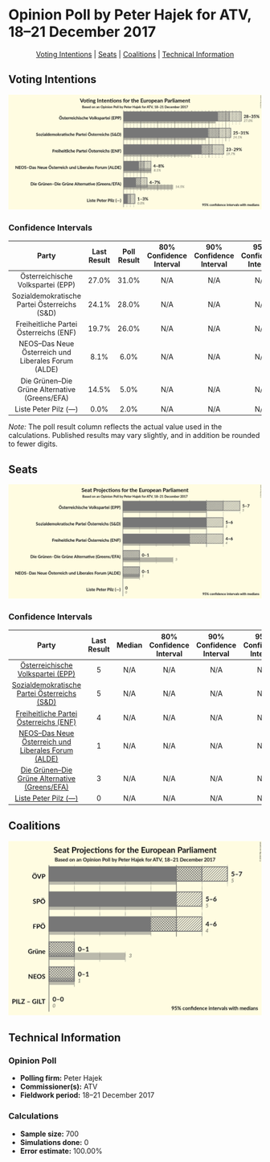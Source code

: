 # Opinion Poll by Peter Hajek for ATV, 18–21 December 2017

<p align="center"><a href="#voting-intentions">Voting Intentions</a> | <a href="#seats">Seats</a> | <a href="#coalitions">Coalitions</a> | <a href="#technical-information">Technical Information</a></p>

## Voting Intentions

![Graph with voting intentions not yet produced](2017-12-21-PeterHajek.png "Voting Intentions")

### Confidence Intervals

| Party | Last Result | Poll Result | 80% Confidence Interval | 90% Confidence Interval | 95% Confidence Interval | 99% Confidence Interval |
|:-----:|:-----------:|:-----------:|:-----------------------:|:-----------------------:|:-----------------------:|:-----------------------:|
| Österreichische Volkspartei (EPP) | 27.0% | 31.0% | N/A |N/A |N/A |N/A |
| Sozialdemokratische Partei Österreichs (S&D) | 24.1% | 28.0% | N/A |N/A |N/A |N/A |
| Freiheitliche Partei Österreichs (ENF) | 19.7% | 26.0% | N/A |N/A |N/A |N/A |
| NEOS–Das Neue Österreich und Liberales Forum (ALDE) | 8.1% | 6.0% | N/A |N/A |N/A |N/A |
| Die Grünen–Die Grüne Alternative (Greens/EFA) | 14.5% | 5.0% | N/A |N/A |N/A |N/A |
| Liste Peter Pilz (—) | 0.0% | 2.0% | N/A |N/A |N/A |N/A |

*Note:* The poll result column reflects the actual value used in the calculations. Published results may vary slightly, and in addition be rounded to fewer digits.

## Seats

![Graph with seats not yet produced](2017-12-21-PeterHajek-seats.png "Seats")

### Confidence Intervals

| Party | Last Result | Median | 80% Confidence Interval | 90% Confidence Interval | 95% Confidence Interval | 99% Confidence Interval |
|:-----:|:-----------:|:------:|:-----------------------:|:-----------------------:|:-----------------------:|:-----------------------:|
| <a href="#Österreichische-volkspartei-(epp)">Österreichische Volkspartei (EPP)</a> | 5 | N/A | N/A |N/A |N/A |N/A |
| <a href="#sozialdemokratische-partei-Österreichs-(s&d)">Sozialdemokratische Partei Österreichs (S&D)</a> | 5 | N/A | N/A |N/A |N/A |N/A |
| <a href="#freiheitliche-partei-Österreichs-(enf)">Freiheitliche Partei Österreichs (ENF)</a> | 4 | N/A | N/A |N/A |N/A |N/A |
| <a href="#neos–das-neue-Österreich-und-liberales-forum-(alde)">NEOS–Das Neue Österreich und Liberales Forum (ALDE)</a> | 1 | N/A | N/A |N/A |N/A |N/A |
| <a href="#die-grünen–die-grüne-alternative-(greens/efa)">Die Grünen–Die Grüne Alternative (Greens/EFA)</a> | 3 | N/A | N/A |N/A |N/A |N/A |
| <a href="#liste-peter-pilz-(—)">Liste Peter Pilz (—)</a> | 0 | N/A | N/A |N/A |N/A |N/A |


## Coalitions

![Graph with coalitions seats not yet produced](2017-12-21-PeterHajek-coalitions-seats.png "Coalitions Seats")


## Technical Information

### Opinion Poll

+ **Polling firm:** Peter Hajek
+ **Commissioner(s):** ATV
+ **Fieldwork period:** 18–21 December 2017

### Calculations

+ **Sample size:** 700
+ **Simulations done:** 0
+ **Error estimate:** 100.00%

